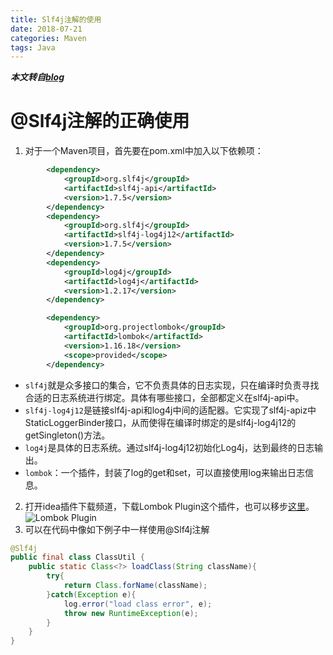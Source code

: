 ```yaml
---
title: Slf4j注解的使用
date: 2018-07-21
categories: Maven
tags: Java
---
```

***本文转自[blog](https://blog.csdn.net/wangjie123end/article/details/77235853)***
# @Slf4j注解的正确使用

1. 对于一个Maven项目，首先要在pom.xml中加入以下依赖项：
```xml
        <dependency>
            <groupId>org.slf4j</groupId>
            <artifactId>slf4j-api</artifactId>
            <version>1.7.5</version>
        </dependency>
        <dependency>
            <groupId>org.slf4j</groupId>
            <artifactId>slf4j-log4j12</artifactId>
            <version>1.7.5</version>
        </dependency>
        <dependency>
            <groupId>log4j</groupId>
            <artifactId>log4j</artifactId>
            <version>1.2.17</version>
        </dependency>

        <dependency>
            <groupId>org.projectlombok</groupId>
            <artifactId>lombok</artifactId>
            <version>1.16.18</version>
            <scope>provided</scope>
        </dependency>
```

- `slf4j`就是众多接口的集合，它不负责具体的日志实现，只在编译时负责寻找合适的日志系统进行绑定。具体有哪些接口，全部都定义在slf4j-api中。
- `slf4j-log4j12`是链接slf4j-api和log4j中间的适配器。它实现了slf4j-apiz中StaticLoggerBinder接口，从而使得在编译时绑定的是slf4j-log4j12的getSingleton()方法。
- `log4j`是具体的日志系统。通过slf4j-log4j12初始化Log4j，达到最终的日志输出。
- `lombok`：一个插件，封装了log的get和set，可以直接使用log来输出日志信息。
2. 打开idea插件下载频道，下载Lombok Plugin这个插件，也可以移步[这里](http://plugins.jetbrains.com/plugin/6317-lombok-plugin )。
![Lombok Plugin](https://ws1.sinaimg.cn/large/73d640f7gy1ftl9vy87a5j20vq0mgjuu.jpg)
3. 可以在代码中像如下例子中一样使用@Slf4j注解
```java
@Slf4j
public final class ClassUtil {
    public static Class<?> loadClass(String className){
        try{
            return Class.forName(className);
        }catch(Exception e){
            log.error("load class error", e);
            throw new RuntimeException(e);
        }
    }
}

```
